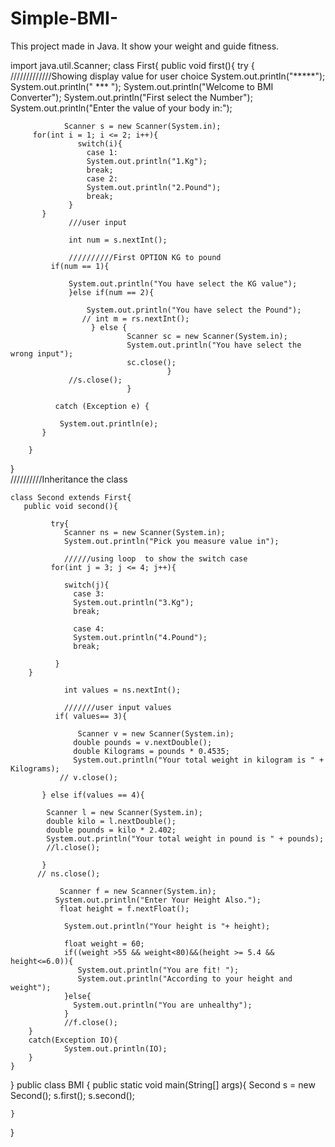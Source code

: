 # Simple-BMI-
This project made in Java. It show your weight and guide fitness.

  import java.util.Scanner;
  class First{
        public void first(){
            try {
                /////////////Showing display value for user choice
                System.out.println("*****");
                System.out.println(" *** ");
                System.out.println("Welcome to BMI Converter");
                System.out.println("First select the Number");
                System.out.println("Enter the value of your body in:");
                  

                Scanner s = new Scanner(System.in);
         for(int i = 1; i <= 2; i++){
                   switch(i){
                     case 1:
                     System.out.println("1.Kg");
                     break;
                     case 2:
                     System.out.println("2.Pound");
                     break;
                 }
           }
                 ///user input
                 
                 int num = s.nextInt();
                
                 //////////First OPTION KG to pound
             if(num == 1){
                  
                 System.out.println("You have select the KG value");
                 }else if(num == 2){
                   
                     System.out.println("You have select the Pound");
                    // int m = rs.nextInt();
                      } else {
                              Scanner sc = new Scanner(System.in);
                              System.out.println("You have select the wrong input");
                              sc.close();
                                       }
                 //s.close();
                              }   
           
              catch (Exception e) {
               
               System.out.println(e);
           }
          
        }
   }     
   //////////Inheritance the class

    class Second extends First{
       public void second(){
             
             try{
                Scanner ns = new Scanner(System.in);
                System.out.println("Pick you measure value in");

                //////using loop  to show the switch case
             for(int j = 3; j <= 4; j++){
                
                switch(j){
                  case 3:
                  System.out.println("3.Kg");
                  break;

                  case 4:
                  System.out.println("4.Pound");
                  break;
        
              }
        }
             
                int values = ns.nextInt();

                ///////user input values
              if( values== 3){
              
                   Scanner v = new Scanner(System.in);
                  double pounds = v.nextDouble();
                  double Kilograms = pounds * 0.4535;
                  System.out.println("Your total weight in kilogram is " + Kilograms);
               // v.close();
               
           } else if(values == 4){

            Scanner l = new Scanner(System.in);
            double kilo = l.nextDouble();
            double pounds = kilo * 2.402;
            System.out.println("Your total weight in pound is " + pounds);
            //l.close();
             
           }
          // ns.close();

               Scanner f = new Scanner(System.in);
              System.out.println("Enter Your Height Also.");
               float height = f.nextFloat();
              
                System.out.println("Your height is "+ height);

                float weight = 60;
                if((weight >55 && weight<80)&&(height >= 5.4 && height<=6.0)){
                   System.out.println("You are fit! ");
                   System.out.println("According to your height and weight");
                }else{
                  System.out.println("You are unhealthy");
                }
                //f.close();
        }
        catch(Exception IO){
                System.out.println(IO);
        }
    }
}
public class BMI {
    public static void main(String[] args){
       Second s = new Second();
       s.first();
       s.second();
       
    }
}

